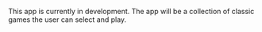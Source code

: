 This app is currently in development. The app will be a collection of classic games the user can select and play. 
